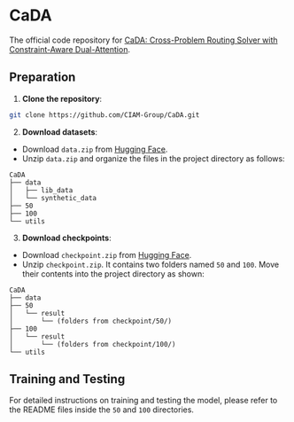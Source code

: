 # CaDA

The official code repository for [CaDA: Cross-Problem Routing Solver with Constraint-Aware Dual-Attention](https://arxiv.org/abs/2412.00346).

## Preparation

1. **Clone the repository**:

```bash
git clone https://github.com/CIAM-Group/CaDA.git
```

2. **Download datasets**:

* Download `data.zip` from [Hugging Face](https://huggingface.co/datasets/Goodyee/CaDA/tree/main).
* Unzip `data.zip` and organize the files in the project directory as follows:

```
CaDA
├── data
│   ├── lib_data
│   └── synthetic_data
├── 50
├── 100
└── utils
```

3. **Download checkpoints**:

* Download `checkpoint.zip` from [Hugging Face](https://huggingface.co/datasets/Goodyee/CaDA/tree/main).
* Unzip `checkpoint.zip`. It contains two folders named `50` and `100`. Move their contents into the project directory as shown:

```
CaDA
├── data
├── 50
│   └── result
│       └── (folders from checkpoint/50/)
├── 100
│   └── result
│       └── (folders from checkpoint/100/)
└── utils
```

## Training and Testing

For detailed instructions on training and testing the model, please refer to the README files inside the `50` and `100` directories.
